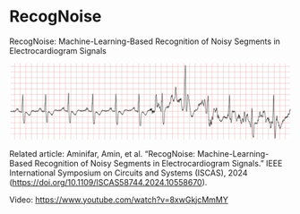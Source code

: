 # RecogNoise

RecogNoise: Machine-Learning-Based Recognition of Noisy Segments in Electrocardiogram Signals

<div align="center">
  <img src="./img/main.png" alt="RecogNoise" width="500">
</div>

Related article: Aminifar, Amin, et al. “RecogNoise: Machine-Learning-Based Recognition of Noisy Segments in Electrocardiogram Signals.” IEEE International Symposium on Circuits and Systems (ISCAS), 2024 (https://doi.org/10.1109/ISCAS58744.2024.10558670).

Video: https://www.youtube.com/watch?v=8xwGkjcMmMY
